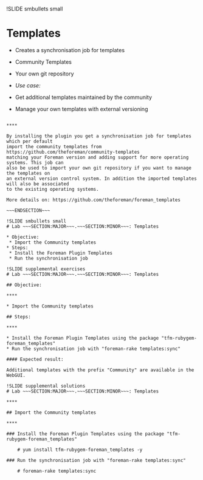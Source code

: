 !SLIDE smbullets small
# Templates

* Creates a synchronisation job for templates
 * Community Templates
 * Your own git repository

* _Use case:_
 * Get additional templates maintained by the community
 * Manage your own templates with external versioning

~~~SECTION:handouts~~~

****

By installing the plugin you get a synchronisation job for templates which per default
import the community templates from https://github.com/theforeman/community-templates
matching your Foreman version and adding support for more operating systems. This job can
also be used to import your own git repository if you want to manage the templates on
an external version control system. In addition the imported templates will also be associated
to the existing operating systems.

More details on: https://github.com/theforeman/foreman_templates

~~~ENDSECTION~~~

!SLIDE smbullets small
# Lab ~~~SECTION:MAJOR~~~.~~~SECTION:MINOR~~~: Templates

* Objective:
 * Import the Community templates
* Steps:
 * Install the Foreman Plugin Templates
 * Run the synchronisation job

!SLIDE supplemental exercises
# Lab ~~~SECTION:MAJOR~~~.~~~SECTION:MINOR~~~: Templates

## Objective:

****

* Import the Community templates

## Steps:

****

* Install the Foreman Plugin Templates using the package "tfm-rubygem-foreman_templates"
* Run the synchronisation job with "foreman-rake templates:sync"

#### Expected result:

Additional templates with the prefix "Community" are available in the WebGUI.

!SLIDE supplemental solutions
# Lab ~~~SECTION:MAJOR~~~.~~~SECTION:MINOR~~~: Templates

****

## Import the Community templates

****

### Install the Foreman Plugin Templates using the package "tfm-rubygem-foreman_templates"

    # yum install tfm-rubygem-foreman_templates -y

### Run the synchronisation job with "foreman-rake templates:sync"

    # foreman-rake templates:sync
